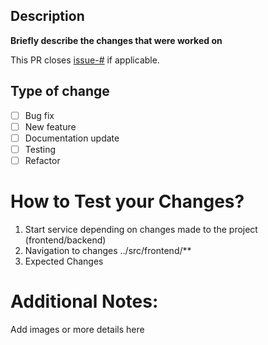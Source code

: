 ## Description

**Briefly describe the changes that were worked on** 

This PR closes [issue-#](desc) if applicable. 

## Type of change

- [ ] Bug fix
- [ ] New feature
- [ ] Documentation update
- [ ] Testing
- [ ] Refactor

# How to Test your Changes?
1. Start service depending on changes made to the project (frontend/backend)
2. Navigation to changes ../src/frontend/**
3. Expected Changes

# Additional Notes:
Add images or more details here
